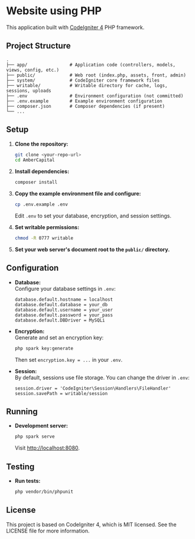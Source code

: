 # Website using PHP

This application built with [CodeIgniter 4](https://codeigniter.com/) PHP framework.

## Project Structure

```
.
├── app/                # Application code (controllers, models, views, config, etc.)
├── public/             # Web root (index.php, assets, front, admin)
├── system/             # CodeIgniter core framework files
├── writable/           # Writable directory for cache, logs, sessions, uploads
├── .env                # Environment configuration (not committed)
├── .env.example        # Example environment configuration
├── composer.json       # Composer dependencies (if present)
└── ...
```

## Setup

1. **Clone the repository:**
   ```sh
   git clone <your-repo-url>
   cd AmberCapital
   ```

2. **Install dependencies:**
   ```sh
   composer install
   ```

3. **Copy the example environment file and configure:**
   ```sh
   cp .env.example .env
   ```
   Edit `.env` to set your database, encryption, and session settings.

4. **Set writable permissions:**
   ```sh
   chmod -R 0777 writable
   ```

5. **Set your web server's document root to the `public/` directory.**

## Configuration

- **Database:**  
  Configure your database settings in `.env`:
  ```
  database.default.hostname = localhost
  database.default.database = your_db
  database.default.username = your_user
  database.default.password = your_pass
  database.default.DBDriver = MySQLi
  ```

- **Encryption:**  
  Generate and set an encryption key:
  ```sh
  php spark key:generate
  ```
  Then set `encryption.key = ...` in your `.env`.

- **Session:**  
  By default, sessions use file storage. You can change the driver in `.env`:
  ```
  session.driver = 'CodeIgniter\Session\Handlers\FileHandler'
  session.savePath = writable/session
  ```

## Running

- **Development server:**
  ```sh
  php spark serve
  ```
  Visit [http://localhost:8080](http://localhost:8080).

## Testing

- **Run tests:**
  ```sh
  php vendor/bin/phpunit
  ```

## License

This project is based on CodeIgniter 4, which is MIT licensed. See the LICENSE file for more information.
